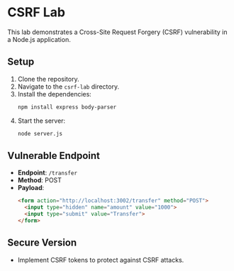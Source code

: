 # CSRF Lab

This lab demonstrates a Cross-Site Request Forgery (CSRF) vulnerability in a Node.js application.

## Setup

1. Clone the repository.
2. Navigate to the `csrf-lab` directory.
3. Install the dependencies:
   ```bash
   npm install express body-parser
   ```
4. Start the server:
   ```bash
   node server.js
   ```

## Vulnerable Endpoint

- **Endpoint**: `/transfer`
- **Method**: POST
- **Payload**:
  ```html
  <form action="http://localhost:3002/transfer" method="POST">
    <input type="hidden" name="amount" value="1000">
    <input type="submit" value="Transfer">
  </form>
  ```

## Secure Version

- Implement CSRF tokens to protect against CSRF attacks.
